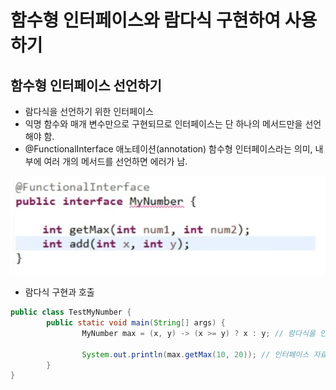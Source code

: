 # 함수형 인터페이스와 람다식 구현하여 사용하기

## 함수형 인터페이스 선언하기

- 람다식을 선언하기 위한 인터페이스
- 익명 함수와 매개 변수만으로 구현되므로 인터페이스는 단 하나의 메서드만을 선언해야 함.
- @FunctionalInterface 애노테이션(annotation)
  함수형 인터페이스라는 의미, 내부에 여러 개의 메서드를 선언하면 에러가 남.

![png_1](./Untitled.png)

- 람다식 구현과 호출

```java
public class TestMyNumber {
		public static void main(String[] args) {
				MyNumber max = (x, y) -> (x >= y) ? x : y; // 람다식을 인터페이스 자료형 max 변수에 대입

				System.out.println(max.getMax(10, 20)); // 인터페이스 자료형 변수로 함수 호출
		}
}
```